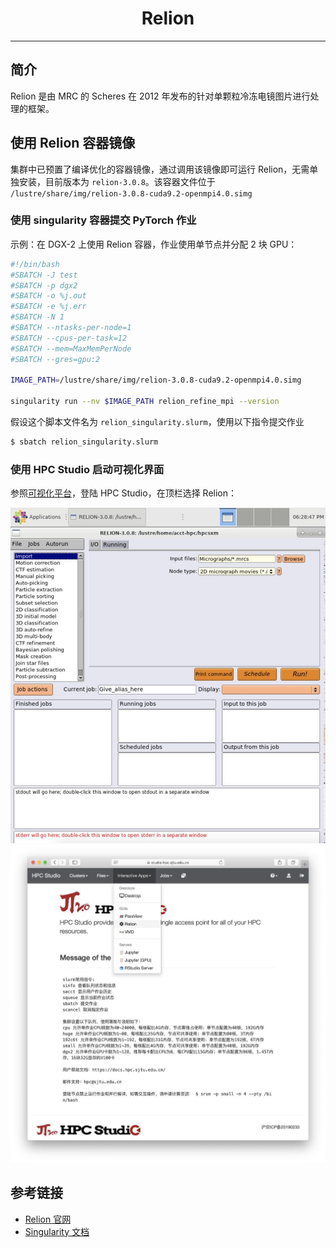 # <center>Relion</center> 

-----

## 简介

Relion 是由 MRC 的 Scheres 在 2012 年发布的针对单颗粒冷冻电镜图片进行处理的框架。

## 使用 Relion 容器镜像

集群中已预置了编译优化的容器镜像，通过调用该镜像即可运行 Relion，无需单独安装，目前版本为 `relion-3.0.8`。该容器文件位于 `/lustre/share/img/relion-3.0.8-cuda9.2-openmpi4.0.simg`

### 使用 singularity 容器提交 PyTorch 作业

示例：在 DGX-2 上使用 Relion 容器，作业使用单节点并分配 2 块 GPU：

```bash
#!/bin/bash
#SBATCH -J test
#SBATCH -p dgx2
#SBATCH -o %j.out
#SBATCH -e %j.err
#SBATCH -N 1
#SBATCH --ntasks-per-node=1
#SBATCH --cpus-per-task=12
#SBATCH --mem=MaxMemPerNode
#SBATCH --gres=gpu:2

IMAGE_PATH=/lustre/share/img/relion-3.0.8-cuda9.2-openmpi4.0.simg

singularity run --nv $IMAGE_PATH relion_refine_mpi --version
```

假设这个脚本文件名为 `relion_singularity.slurm`，使用以下指令提交作业

```bash
$ sbatch relion_singularity.slurm
```

### 使用 HPC Studio 启动可视化界面

参照[可视化平台](../../login/HpcStudio/)，登陆 HPC Studio，在顶栏选择 Relion：

![avater](../img/relion1.png)
![avater](../img/relion2.png)


## 参考链接

- [Relion 官网](http://www2.mrc-lmb.cam.ac.uk/relion)
- [Singularity 文档](https://sylabs.io/guides/3.5/user-guide/)
